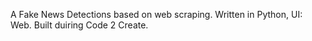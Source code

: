 A Fake News Detections based on web scraping.
Written in Python, UI: Web.
Built duiring Code 2 Create.
